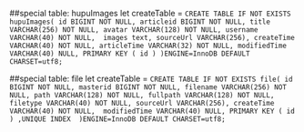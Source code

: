 ##special table: hupuImages
let createTable = `CREATE TABLE IF NOT EXISTS hupuImages(
   id BIGINT NOT NULL,
   articleid BIGINT NOT NULL,
   title VARCHAR(256) NOT NULL,
   avatar VARCHAR(128) NOT NULL,
   username VARCHAR(40) NOT NULL, 
   images text,
   sourceUrl VARCHAR(256),
   createTime VARCHAR(40) NOT NULL,
   articleTime VARCHAR(32) NOT NULL,
   modifiedTime VARCHAR(40) NULL,
   PRIMARY KEY ( id )
)ENGINE=InnoDB DEFAULT CHARSET=utf8;`


##special table: file
let createTable = `CREATE TABLE IF NOT EXISTS file(
   id BIGINT NOT NULL,
   masterid BIGINT NOT NULL,
   filename VARCHAR(256) NOT NULL,
   path VARCHAR(128) NOT NULL,
   fullpath VARCHAR(128) NOT NULL, 
   filetype VARCHAR(40) NOT NULL,
   sourceUrl VARCHAR(256),
   createTime VARCHAR(40) NOT NULL, 
   modifiedTime VARCHAR(40) NULL,
   PRIMARY KEY ( id ) ,UNIQUE INDEX 
)ENGINE=InnoDB DEFAULT CHARSET=utf8;`